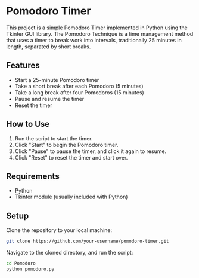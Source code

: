 # Pomodoro Timer

This project is a simple Pomodoro Timer implemented in Python using the Tkinter GUI library. The Pomodoro Technique is a time management method that uses a timer to break work into intervals, traditionally 25 minutes in length, separated by short breaks.

## Features

- Start a 25-minute Pomodoro timer
- Take a short break after each Pomodoro (5 minutes)
- Take a long break after four Pomodoros (15 minutes)
- Pause and resume the timer
- Reset the timer

## How to Use

1. Run the script to start the timer.
2. Click "Start" to begin the Pomodoro timer.
3. Click "Pause" to pause the timer, and click it again to resume.
4. Click "Reset" to reset the timer and start over.

## Requirements

- Python
- Tkinter module (usually included with Python)

## Setup

Clone the repository to your local machine:

```bash
git clone https://github.com/your-username/pomodoro-timer.git
```

Navigate to the cloned directory, and run the script:

```bash
cd Pomodoro
python pomodoro.py
```
